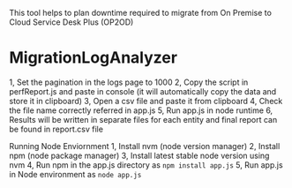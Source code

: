 This tool helps to plan downtime required to migrate from On Premise to Cloud Service Desk Plus (OP2OD)


# MigrationLogAnalyzer

1, Set the pagination in the logs page to 1000
2, Copy the script in perfReport.js and paste in console (it will automatically copy the data and store it in clipboard)
3, Open a csv file and paste it from clipboard
4, Check the file name correctly referred in app.js
5, Run app.js in node runtime
6, Results will be written in separate files for each entity and final report can be found in report.csv file

Running Node Enviornment
1, Install nvm (node version manager)
2, Install npm (node package manager)
3, Install latest stable node version using nvm
4, Run npm in the app.js directory as `npm install app.js`
5, Run app.js in Node environment as `node app.js`
